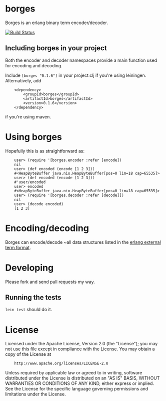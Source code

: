 # borges

Borges is an erlang binary term encoder/decoder.

[![Build Status](https://travis-ci.org/ulises/borges.png?branch=master)](https://travis-ci.org/ulises/borges)

## Including borges in your project

Both the encoder and decoder namespaces provide a main function used
for encoding and decoding.

Include `[borges "0.1.6"]` in your project.clj if you're using leiningen. Alternatively, add

````
    <dependency>
        <groupId>borges</groupId>
        <artifactId>borges</artifactId>
        <version>0.1.6</version>
    </dependency>
````

if you're using maven.

# Using borges

Hopefully this is as straightforward as:

````
    user> (require '[borges.encoder :refer [encode])
    nil
    user> (def encoded (encode [1 2 3]))
    #<HeapByteBuffer java.nio.HeapByteBuffer[pos=0 lim=18 cap=65535]>
    user> (def encoded (encode [1 2 3]))
    #'user/encoded
    user> encoded
    #<HeapByteBuffer java.nio.HeapByteBuffer[pos=0 lim=18 cap=65535]>
    user> (require '[borges.decoder :refer [decode]])
    nil
    user> (decode encoded)
    [1 2 3]
````

# Encoding/decoding

Borges can encode/decode ~all data structures listed in the
[erlang external term format][].

# Developing

Please fork and send pull requests my way.

## Running the tests

`lein test` should do it.

# License

Licensed under the Apache License, Version 2.0 (the "License"); you may not use this file except in compliance with the License. You may obtain a copy of the License at

````
    http://www.apache.org/licenses/LICENSE-2.0
````

Unless required by applicable law or agreed to in writing, software distributed under the License is distributed on an "AS IS" BASIS, WITHOUT WARRANTIES OR CONDITIONS OF ANY KIND, either express or implied. See the License for the specific language governing permissions and limitations under the License.

[erlang external term format]: http://erlang.org/doc/apps/erts/erl_ext_dist.html
